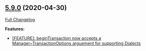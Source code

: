 ## [5.9.0](https://ugate.github.io/sqler/tree/v5.9.0) (2020-04-30)
[Full Changelog](https://ugate.github.io/sqler/compare/v5.8.1...v5.9.0)


__Features:__
* [[FEATURE]: beginTransaction now accepts a Manager~TransactionOptions arguement for supporting Dialects](https://ugate.github.io/sqler/commit/90a72dc5fffb74c3521595d4fc0a6d2d726ba314)